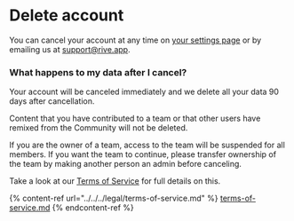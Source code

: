 # Delete account

You can cancel your account at any time on [your settings page](https://rive.app/profile/) or by emailing us at support@rive.app.

### What happens to my data after I cancel?

Your account will be canceled immediately and we delete all your data 90 days after cancellation.

Content that you have contributed to a team or that other users have remixed from the Community will not be deleted.

If you are the owner of a team, access to the team will be suspended for all members. If you want the team to continue, please transfer ownership of the team by making another person an admin before canceling.

Take a look at our [Terms of Service](../../../legal/terms-of-service.md#1-account-cancellation) for full details on this.&#x20;

{% content-ref url="../../../legal/terms-of-service.md" %}
[terms-of-service.md](../../../legal/terms-of-service.md)
{% endcontent-ref %}
